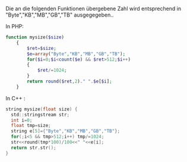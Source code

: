 Die an die folgenden Funktionen übergebene Zahl wird entsprechend in "Byte","KB","MB","GB","TB" ausgegegeben..

In PHP:

```php
function mysize($size)                      
    {
        $ret=$size;
        $e=array("Byte","KB","MB","GB","TB");
        for($i=0;$i<count($e) && $ret>512;$i++) 
        {
            $ret/=1024;
        }
        return round($ret,2)." ".$e[$i];
    }
```

In C++ :
```c
string mysize(float size) {
  std::stringstream str;
  int i=0;
  float tmp=size;
  string e[5]={"Byte","KB","MB","GB","TB"};
  for(;i<5 && tmp>512;i++) tmp/=1024;
  str<<round(tmp*100)/100<<" "<<e[i];
  return str.str();
}
```


